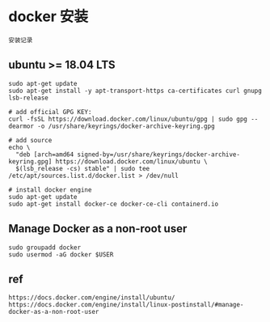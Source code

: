 # docker 安装
```
安装记录
```

## ubuntu >= 18.04 LTS
```
sudo apt-get update
sudo apt-get install -y apt-transport-https ca-certificates curl gnupg lsb-release

# add official GPG KEY:
curl -fsSL https://download.docker.com/linux/ubuntu/gpg | sudo gpg --dearmor -o /usr/share/keyrings/docker-archive-keyring.gpg

# add source
echo \
  "deb [arch=amd64 signed-by=/usr/share/keyrings/docker-archive-keyring.gpg] https://download.docker.com/linux/ubuntu \
  $(lsb_release -cs) stable" | sudo tee /etc/apt/sources.list.d/docker.list > /dev/null

# install docker engine
sudo apt-get update
sudo apt-get install docker-ce docker-ce-cli containerd.io

```

## Manage Docker as a non-root user
```
sudo groupadd docker
sudo usermod -aG docker $USER
```

## ref
	https://docs.docker.com/engine/install/ubuntu/
	https://docs.docker.com/engine/install/linux-postinstall/#manage-docker-as-a-non-root-user
